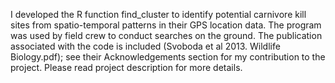 I developed the R function find_cluster to identify potential carnivore kill sites from spatio-temporal patterns in their GPS location data. The program was used by field crew to conduct searches on the ground. The publication associated with the code is included (Svoboda et al 2013. Wildlife Biology.pdf); see their Acknowledgements section for my contribution to the project. Please read project description for more details.
